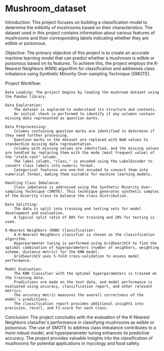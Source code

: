# Mushroom_dataset
Introduction:
This project focuses on building a classification model to determine the edibility of mushrooms based on their characteristics. The dataset used in this project contains information about various features of mushrooms and their corresponding labels indicating whether they are edible or poisonous.

Objective:
The primary objective of this project is to create an accurate machine learning model that can predict whether a mushroom is edible or poisonous based on its features. To achieve this, the project employs the K-Nearest Neighbors (KNN) algorithm for classification and addresses class imbalance using Synthetic Minority Over-sampling Technique (SMOTE).

Project Workflow:

    Data Loading: The project begins by loading the mushroom dataset using the Pandas library.

    Data Exploration:
        The dataset is explored to understand its structure and contents.
        An initial check is performed to identify if any columns contain missing data represented as question marks.

    Data Preprocessing:
        Columns containing question marks are identified to determine if they need further processing.
        Question marks in the dataset are replaced with NaN values to standardize missing data representation.
        Columns with missing values are identified, and the missing values are handled by replacing them with the mode (most frequent value) of the "stalk-root" column.
        The label column, "class," is encoded using the LabelEncoder to convert class labels into numeric format.
        Categorical features are one-hot encoded to convert them into numerical format, making them suitable for machine learning models.

    Handling Class Imbalance:
        Class imbalance is addressed using the Synthetic Minority Over-sampling Technique (SMOTE). This technique generates synthetic samples of the minority class to balance the class distribution.

    Data Splitting:
        The data is split into training and testing sets for model development and evaluation.
        A typical split ratio of 80% for training and 20% for testing is used.

    K-Nearest Neighbors (KNN) Classification:
        A K-Nearest Neighbors classifier is chosen as the classification algorithm.
        Hyperparameter tuning is performed using GridSearchCV to find the optimal combination of hyperparameters (number of neighbors, weighting scheme, distance metric) for the KNN model.
        GridSearchCV uses 5-fold cross-validation to assess model performance.

    Model Evaluation:
        The KNN classifier with the optimal hyperparameters is trained on the training data.
        Predictions are made on the test data, and model performance is evaluated using accuracy, classification report, and other relevant metrics.
        The accuracy metric measures the overall correctness of the model's predictions.
        The classification report provides additional insights into precision, recall, and F1-score for each class.

Conclusion:
The project concludes with the evaluation of the K-Nearest Neighbors classifier's performance in classifying mushrooms as edible or poisonous. The use of SMOTE to address class imbalance contributes to a more robust model, and hyperparameter tuning enhances its predictive accuracy. The project provides valuable insights into the classification of mushrooms for potential applications in mycology and food safety.
